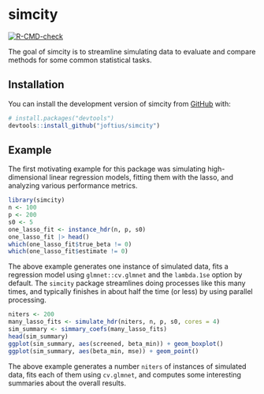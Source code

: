 
# simcity

<!-- badges: start -->
[![R-CMD-check](https://github.com/joftius/simcity/actions/workflows/R-CMD-check.yaml/badge.svg)](https://github.com/joftius/simcity/actions/workflows/R-CMD-check.yaml)
<!-- badges: end -->

The goal of simcity is to streamline simulating data to evaluate and compare methods for some common statistical tasks. 

## Installation

You can install the development version of simcity from [GitHub](https://github.com/) with:

``` r
# install.packages("devtools")
devtools::install_github("joftius/simcity")
```

## Example

The first motivating example for this package was simulating high-dimensional linear regression models, fitting them with the lasso, and analyzing various performance metrics.

``` r
library(simcity)
n <- 100
p <- 200
s0 <- 5
one_lasso_fit <- instance_hdr(n, p, s0)
one_lasso_fit |> head()
which(one_lasso_fit$true_beta != 0)
which(one_lasso_fit$estimate != 0)
```

The above example generates one instance of simulated data, fits a regression model using `glmnet::cv.glmnet` and the `lambda.1se` option by default. The `simcity` package streamlines doing processes like this many times, and typically finishes in about half the time (or less) by using parallel processing.

``` r
niters <- 200
many_lasso_fits <- simulate_hdr(niters, n, p, s0, cores = 4)
sim_summary <- simmary_coefs(many_lasso_fits)
head(sim_summary)
ggplot(sim_summary, aes(screened, beta_min)) + geom_boxplot()
ggplot(sim_summary, aes(beta_min, mse)) + geom_point()
```

The above example generates a number `niters` of instances of simulated data, fits each of them using `cv.glmnet`, and computes some interesting summaries about the overall results.
